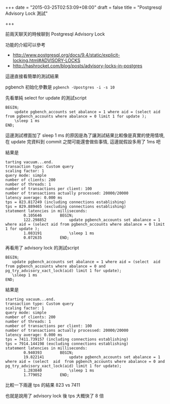 +++
date = "2015-03-25T02:53:09+08:00"
draft = false
title = "Postgresql Advisory Lock 測試"

+++

前兩天聊天的時候聊到 Postgresql Advisory Lock 

功能的介紹可以參考

* http://www.postgresql.org/docs/9.4/static/explicit-locking.html#ADVISORY-LOCKS
* http://hashrocket.com/blog/posts/advisory-locks-in-postgres

這邊直接看簡單的測試結果

pgbench 初始化參數是 `pgbench -Upostgres -i -s 10`

先看單純 select for update 的測試script
    
    BEGIN;
        update pgbench_accounts set abalance = 1 where aid = (select aid from pgbench_accounts where abalance = 0 limit 1 for update );
        \sleep 1 ms
    END;

這邊測試裡面加了 sleep 1 ms 的原因是為了讓測試結果比較像是真實的使用情境, 在 update 完資料到 commit 之間可能還會做些事情, 這邊就假設多用了 1ms 吧

結果是

    tarting vacuum...end.
    transaction type: Custom query
    scaling factor: 1
    query mode: simple
    number of clients: 200
    number of threads: 1
    number of transactions per client: 100
    number of transactions actually processed: 20000/20000
    latency average: 0.000 ms
    tps = 823.817249 (including connections establishing)
    tps = 829.889465 (excluding connections establishing)
    statement latencies in milliseconds:
            0.105646        BEGIN;
            122.298852          update pgbench_accounts set abalance = 1 where aid = (select aid from pgbench_accounts where abalance = 0 limit 1 for update );
            1.083191            \sleep 1 ms
            0.072635        END;

再看用了 advisory lock 的測試script

    BEGIN;
       update pgbench_accounts set abalance = 1 where aid = (select  aid  from pgbench_accounts where abalance = 0 and  pg_try_advisory_xact_lock(aid) limit 1 for update);
       \sleep 1 ms
    END;

結果是

    starting vacuum...end.
    transaction type: Custom query
    scaling factor: 1
    query mode: simple
    number of clients: 200
    number of threads: 1
    number of transactions per client: 100
    number of transactions actually processed: 20000/20000
    latency average: 0.000 ms
    tps = 7411.739157 (including connections establishing)
    tps = 7914.144198 (excluding connections establishing)
    statement latencies in milliseconds:
            0.940393        BEGIN;
            19.822141           update pgbench_accounts set abalance = 1 where aid = (select  aid  from pgbench_accounts where abalance = 0 and  pg_try_advisory_xact_lock(aid) limit 1 for update);
            1.283840            \sleep 1 ms
            1.779052        END;


比較一下兩邊 tps 的結果 823 vs 7411 

也就是說用了 advisory lock 後 tps 大概快了 8 倍
